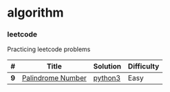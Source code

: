 # algorithm
### leetcode

Practicing leetcode problems 


| # | Title | Solution | Difficulty | 
|---| ----- | -------- | ---------- | 
|**9**| [Palindrome Number](https://leetcode.com/problems/palindrome-number/) | [python3](./leetcode_easy/lc_09.Palindrome&nbspNumber.py) | Easy |
